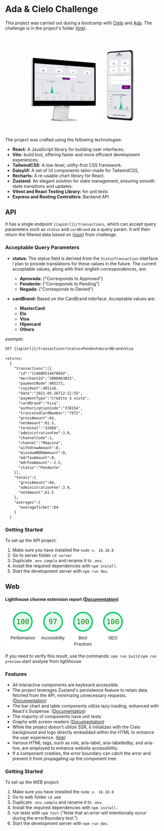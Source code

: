 # Ada & Cielo Challenge

This project was carried out during a bootcamp with [Cielo](https://www.cielo.com.br/) and  [Ada](https://ada.tech/). The challenge is in the project's folder ([link](./Desafio_FrontEnd_v2.0.pdf)).

<br><br>
<div align="center" >
  <img src="./project-images/pc.png" alt="mobile"  width=210 />
  &nbsp; &nbsp; &nbsp; &nbsp;
  <img src="./project-images/mockup.png" alt="mobile" width =90>   
</div>
<br><br>

The project was crafted using the following technologies:
- <b>React:</b> A JavaScript library for building user interfaces.
- <b> Vite:</b> build tool, offering faster and more efficient development experiences.
- <b>TailwindCSS:</b> A low-level, utility-first CSS framework.
- <b>DaisyUI:</b> A set of UI components tailor-made for TailwindCSS,
- <b>Recharts:</b> A re-usable chart library for React.
- <b>Zustand:</b>  An elegant solution for state management, ensuring smooth state transitions and updates.
- <b>Vitest and React Testing Library:</b> for unit tests
- <b>Express and Routing Controllers:</b> Backend API

## API
It has a single endpoint `{{apiUrl}}/transactions`, which can accept query parameters such as `status` and `cardBrand` as a query param. It will then return the filtered data based on ([json](./server/src/data/data.json)) from challenge.

### Acceptable Query Parameters
- <b>status:</b> The status field is derived from the `StatusTransaction` interface. I plan to provide translations for these values in the future. The current acceptable values, along with their english correspondences, are: 
  - <b>Aprovada:</b> ("Corresponds to Approved")
  - <b>Pendente:</b> ("Corresponds to Pending")
  - <b>Negada:</b> ("Corresponds to Denied")

- <b>cardBrand:</b> Based on the CardBrand interface. Acceptable values are:
  - <b>MasterCard</b>
  - <b>Elo</b>
  - <b>Visa</b>
  - <b>Hipercard</b>
  - <b>Others</b>

*example:*
```
GET {{apiUrl}}/transactions?status=Pendente&cardBrand=Visa

returns: 
  {
    "transactions":[{
      "id":"114606514478692",
      "merchantId":"2000463023",
      "paymentNode":485173,
      "cnpjRoot":485116,
      "date":"2021-05-26T12:12:55",
      "paymentType":"Crédito à vista",
      "cardBrand":"Visa",
      "authorizationCode":"378154",
      "truncatedCardNumber":"7972",
      "grossAmount":64,
      "netAmount":61.5,
      "terminal":"32668",
      "administrationFee":3.9,
      "channelCode":1,
      "channel":"Máquina",
      "withdrawAmount":0,
      "minimumMDRAmmount":0,
      "mdrTaxAmount":0,
      "mdrFeeAmount":-2.5,
      "status":"Pendente"
    }],
    "totals":{
      "grossAmount":64,
      "administrationFee":3.9,
      "netAmount":61.5
    },
    "averages":{
      "averageTicket":64
    }
  }
```

### Getting Started
To set up the *API* project:
1. Make sure you have installed the `node v. 18.18.0`
2. Go to server folder `cd server`
3. Duplicate `.env.sample` and rename it to `.env`.
4. Install the required dependencies with `npm install`.
5. Start the development server with `npm run dev`.

## Web

#### Lighthouse chorme extension report ([Documentation](https://developer.chrome.com/docs/lighthouse/overview/))

![Lighthouse](./project-images/lighthouse.png)

If you need to verify this result, use the commands:
`npm run build`
`npm run preview`
start analyse from lighthouse

### Features
  - All interactive components are keyboard accessible.
  - The project leverages Zustand's persistence feature to retain data fetched from the API, minimizing unnecessary requests.([Documentation](https://docs.pmnd.rs/zustand/integrations/persisting-store-data))
  - The bar chart and table components utilize lazy-loading, enhanced with React's Suspense. ([Documentation](https://react.dev/reference/react/lazy#:~:text=Usage-,Lazy%2Dloading%20components%20with%20Suspense,-Usually%2C%20you%20import))
  - The majority of components have unit tests.
  - Graphs with screen readers ([Documentation](https://tailwindcss.com/docs/screen-readers))
  - While the project doesn't utilize SSR, it initializes with the Cielo background and logo directly embedded within the HTML to enhance the user experience. ([link](./web/index.html))
  - Various HTML tags, such as role, aria-label, aria-labelledby, and aria-live, are employed to enhance website accessibility.
  - If a component crashes, the error boundary can catch the error and prevent it from propagating up the component tree.
  
  ### Getting Started
To set up the *WEB* project:
1. Make sure you have installed the `node v. 18.18.0`
2. Go to web folder `cd web`
3. Duplicate `.env.sample` and rename it to `.env`.
4. Install the required dependencies with `npm install`.
5. run tests with `npm test` ("Note that an error will intentionally occur during the errorBoundary test.")
6. Start the development server with `npm run dev`.



